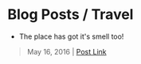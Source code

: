 # Blog Posts / Travel

* The place has got it's smell too!
> May 16, 2016 | [Post Link](https://www.stellaradventurer.com/wp-admin/post.php?post=85&action=edit)
